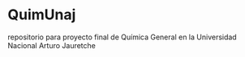 # QuimUnaj
repositorio para proyecto final de Química General  en la Universidad Nacional Arturo Jauretche
